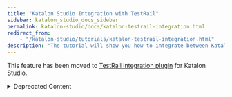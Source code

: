 ```yaml
---
title: "Katalon Studio Integration with TestRail"
sidebar: katalon_studio_docs_sidebar
permalink: katalon-studio/docs/katalon-testrail-integration.html
redirect_from:
    - "/katalon-studio/tutorials/katalon-testrail-integration.html"
description: "The tutorial will show you how to integrate between Katalon Studio and TestRail—a test management software tool. Integrating these two tools can benefit users of both systems."
---
```


This feature has been moved to [TestRail integration plugin](https://store.katalon.com/product/13/TestRail-Integration) for Katalon Studio.

<details><summary>Deprecated Content</summary>

#### About the author:

Nikita Bogdan, QA Engineer at [Alyce Inc.](https://www.alyce.com/) – Strategic B2B gifting platform.

## Introduction

The tutorial will show you how to integrate between Katalon Studio and TestRail—a test management software tool. Integrating these two tools can benefit users of both systems. For instance, test execution results from Katalon Studio can be synchronized with test cases from TestRail, making it easier and more productive for testers to manage and report test coverage as well as test results.

To execute this integration, you should have the basic knowledge of [Katalon Studio](https://www.katalon.com/), [TestRail](https://www.gurock.com/), [Groovy](http://groovy-lang.org/), [Katalon GlobalVariables](https://docs.katalon.com/katalon-studio/docs/create-global-variables-on-the-fly.html), [Custom Keywords](https://docs.katalon.com/katalon-studio/docs/sample-custom-keywords.html), [Test Listeners](https://docs.katalon.com/katalon-studio/docs/test-listeners-test-hooks.html), and Web Requests.

## Prerequisites

**Katalon Studio**

* [Getting started](https://docs.katalon.com/katalon-studio/docs/getting-started.html)

**TestRail**

* [Enable API interaction](http://docs.gurock.com/testrail-api2/accessing)

* Navigate to TestRail > Administration > Site Settings > API menu and enable API for your project.

## Link test cases between Katalon Studio and TestRail

To submit test results from Katalon Studio to TestRail, you need to link a test case from Katalon Studio to the one in TestRail. In order to do that, you need to save the information of the test case in TestRail to Katalon Studio’s global variable.

### Setting up global variables

In the default profile of Katalon Studio, create these three variables:

* **G_run_testrail_tc_id**: a list of executed TestRail test case IDs

* **G_run_testrail_tc_status**: a list of executed TestRail test case status

* **G_testrail_run_id**: current TestRail test run ID

### Set up Katalon Studio test cases

Create a variable named  **‘testrail_tc_id’** in each test case of Katalon Studio to store related TestRail test case IDs. This variable should store numbers only. For instance, if you have a test case with ID C2510, the variable should be filled with “2510.” If any of Katalon Studio’s test cases relates to some TestRail test cases (to demonstrate an end-to-end test flow), the variable should be entirely filled with related TestRail test case IDs, separated by commas such as “2510, 2511, 2512.” Although this step is manual—meaning that it takes time—it is an essential part of the process.

### Set up TestListener to collect tests and results after executing Katalon Studio test cases

Create an AfterTestCase listener to get the testrail_tc_id and the status of the executed TestRail test case. These information are then updated to global variables for later use.

```groovy

@AfterTestCase
def afterTestCase(TestCaseContext testCaseContext) {
def tc_ids = testCaseContext.getTestCaseVariables()['testrail_tc_id']
.split(",")
for (def n : (0 .. tc_ids.length - 1)) {
	GlobalVariable.G_run_testrail_tc_id
.add(tc_ids[n])
GlobalVariable.G_run_testrail_tc_status
.add(testCaseContext.getTestCaseStatus())
}
}
```

## Create custom keywords to interact with TestRail from Katalon Studio via API

This first method makes a GET request to TestRail to receive all test case IDs from your selected TestRail run. These IDs will be used later to update the execution results from Katalon Studio to TestRail.

```groovy

@Keyword
def get_tests(String id) {
	def slurper = new JsonSlurper()
	RequestObject ro = new RequestObject('Get TestRail tests')
	ro.setRestRequestMethod('GET')
	ro.setRestUrl('https://%YOUR PROJECT%.testrail.io/index.php?/api/v2/get_tests/' + id)

	def httpheader = new ArrayList<TestObjectProperty>()
	httpheader.add(new TestObjectProperty(
'Content-Type', ConditionType.EQUALS, 'application/json'))

httpheader.add(new TestObjectProperty(
'Authorization', ConditionType.EQUALS,
'%YOUR TESTRAIL CREDENTIALS ENCODED TO BASE64%'))

ro.setHttpHeaderProperties(httpheader)
ro.setBodyContent(
new HttpTextBodyContent('', 'UTF-8', 'application/json'))

def response = WSBuiltInKeywords.sendRequest(ro)
return slurper.parseText(response.getResponseText())
}
```

Create another custom keyword to update the execution results to TestRail. This method makes a POST request to TestRail to update the selected test run with a new list of test case IDs. This is a common practice advised by TestRail itself. Please note that you can change the request body ‘include_all’ parameter to ‘true’  if you want to include all available test cases to the selected test run.

```groovy

@Keyword
def update_run(String id, String array) {
	def slurper = new JsonSlurper()
	def ro = new RequestObject('Update TestRail test run')
	ro.setRestRequestMethod('POST')
	ro.setRestUrl('https://%YOUR PROJECT%.testrail.io/index.php?/api/v2/update_run/' + id)

	def httpheader = new ArrayList<TestObjectProperty>()
	httpheader.add(new TestObjectProperty(
'Content-Type', ConditionType.EQUALS, 'application/json'))
httpheader.add(new TestObjectProperty(
'Authorization', ConditionType.EQUALS, '%YOUR TESTRAIL CREDENTIALS ENCODED TO BASE64%'))
ro.setHttpHeaderProperties(httpheader)

def body ="{'include_all': false,'case_ids': " + array + "}"
WebUI.comment('body = ' + body)
ro.setBodyContent(
new HttpTextBodyContent(body, 'UTF-8', 'application/json'))
def response = WSBuiltInKeywords.sendRequest(ro)
return slurper.parseText(response.getResponseText())
}
```

This final method is used to add test results to TestRail.

```groovy

@Keyword
def add_results(String id, String request) {
	def slurper = new JsonSlurper()
	RequestObject ro = new RequestObject('Add TestRail results')
	ro.setRestRequestMethod('POST')
	ro.setRestUrl('https://%YOUR PROJECT%.testrail.io/index.php?/api/v2/add_results_for_cases/' + id)

	def httpheader = new ArrayList<TestObjectProperty>()
	httpheader.add(new TestObjectProperty(
'Content-Type', ConditionType.EQUALS, 'application/json'))
httpheader.add(new TestObjectProperty(
'Authorization', ConditionType.EQUALS,
'%YOUR TESTRAIL CREDENTIALS ENCODED TO BASE64%'))
ro.setHttpHeaderProperties(httpheader)


WebUI.comment('body = ' + request)
ro.setBodyContent(new HttpTextBodyContent(
request, 'UTF-8', 'application/json'))


def response = WSBuiltInKeywords.sendRequest(ro)
def response_array = slurper.parseText(response.getResponseText())
return slurper.parseText(response.getResponseText())
}
```

## Create Katalon Studio test cases to handle communication between Katalon Studio and TestRail

Once all API call methods are ready, you will finally be able to start the integration. Let’s create a Katalon Studio test case with the following automation scripts:

```groovy

def response = CustomKeywords.'get_tests'(GlobalVariable.G_testrail_run_id)
WebUI.comment('response='+response.toString())
def tcs_to_add = []
for (def n:(0..response['id'].size)) {
if (response['case_id'][n].toString()!='null'){
tcs_to_add.add(response['case_id'][n].toString())
}
}
WebUI.comment(tcs_to_add.toString())
def total_tcs_to_update=[]
for (def n:(0..GlobalVariable.G_run_testrail_tc_id.size)) {
if (GlobalVariable.G_run_testrail_tc_id[n].toString()!='null') {
total_tcs_to_update.add(GlobalVariable.G_run_testrail_tc_id[n].toString())
}
}
for (def n:(0..tcs_to_add.size)) {
if (tcs_to_add[n]!='null') {
total_tcs_to_update.add(tcs_to_add[n].toString())
}
}
response = CustomKeywords.'update_run'(GlobalVariable.G_testrail_run_id, total_tcs_to_update)
WebUI.comment('response=' + response.toString())
String request = '{"results": ['
def status_id
for (def n:(0..GlobalVariable.G_run_testrail_tc_id.size)) {
if (GlobalVariable.G_run_testrail_tc_id[n]!='null') {
if (GlobalVariable.G_run_testrail_tc_status[n]=='PASSED'){
status_id='1' //passed
} else {
status_id ='4'
}//retest
request = request.concat('{"case_id":'+GlobalVariable.G_run_testrail_tc_id[n]+',"status_id":'+status_id+',"comment":"AT"},')
}
}
request = request.substring(0, request.length()-1) //removing last excessive comma from request
request = request.concat("]}")
request = request.replaceAll("null,","")
request = request.replaceAll("null","")
WebUI.comment('request=' + request.toString())
response = CustomKeywords.'add_results'(id, request)
WebUI.comment('response=' + response.toString())
```

Almost complete!

The final step is creating another listener at TestSuite to call the Katalon Studio test case you created in the previous step:

```groovy

@AfterTestSuite
Def afterTestSuite() {
'push results to testrail'
WebUI.callTestCase(findTestCase('%replace this with path to your test case, for example:_nb/sync/testrail -- update run tc results%'), [:], FailureHandling.CONTINUE_ON_FAILURE)
}
```

## Conclusion

Integrating between Katalon Studio and TestRail can help users not only reduce the complexity and cost during the testing process, but also  improve the productivity and efficiency in automation testing and test case management. To learn more about these two tools, visit Katalon Studio and TestRail websites.

</details>